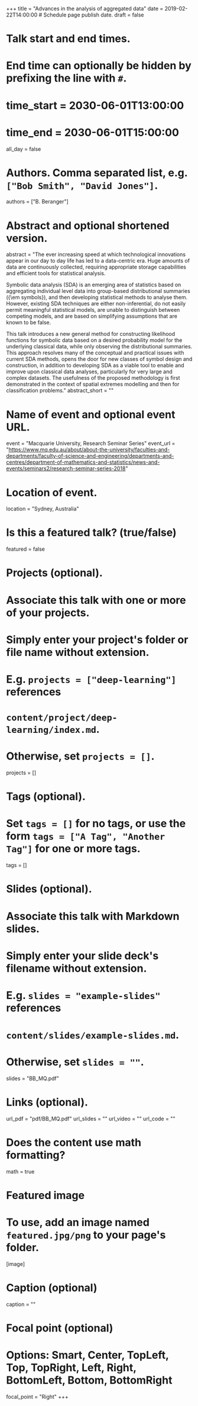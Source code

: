 +++
title = "Advances in the analysis of aggregated data"
date = 2019-02-22T14:00:00  # Schedule page publish date.
draft = false

# Talk start and end times.
#   End time can optionally be hidden by prefixing the line with `#`.
# time_start = 2030-06-01T13:00:00
# time_end = 2030-06-01T15:00:00
all_day = false

# Authors. Comma separated list, e.g. `["Bob Smith", "David Jones"]`.
authors = ["B. Beranger"]

# Abstract and optional shortened version.
abstract = "The ever increasing speed at which technological innovations appear in our day to day life has led to a data-centric era. Huge amounts of data are continuously collected, requiring appropriate storage capabilities and efficient tools for statistical analysis.

Symbolic data analysis (SDA) is an emerging area of statistics based on aggregating individual level data into group-based distributional summaries ({\em symbols}), and then developing statistical methods to analyse them. However, existing SDA techniques are either non-inferential, do not easily permit meaningful statistical models, are unable to distinguish between competing models, and are based on simplifying assumptions that are known to be false.

This talk introduces a new general method for constructing likelihood functions for symbolic data based on a desired probability model for the underlying classical data, while only observing the distributional summaries. This approach resolves many of the conceptual and practical issues with current SDA methods, opens the door for new classes of symbol design and construction, in addition to developing SDA as a viable tool to enable and improve upon classical data analyses, particularly for very large and complex datasets. The usefulness of the proposed methodology is first demonstrated in the context of spatial extremes modelling and then for classification problems."
abstract_short = ""

# Name of event and optional event URL.
event = "Macquarie University, Research Seminar Series"
event_url = "https://www.mq.edu.au/about/about-the-university/faculties-and-departments/faculty-of-science-and-engineering/departments-and-centres/department-of-mathematics-and-statistics/news-and-events/seminars2/research-seminar-series-2018"

# Location of event.
location = "Sydney, Australia"

# Is this a featured talk? (true/false)
featured = false

# Projects (optional).
#   Associate this talk with one or more of your projects.
#   Simply enter your project's folder or file name without extension.
#   E.g. `projects = ["deep-learning"]` references 
#   `content/project/deep-learning/index.md`.
#   Otherwise, set `projects = []`.
projects = []

# Tags (optional).
#   Set `tags = []` for no tags, or use the form `tags = ["A Tag", "Another Tag"]` for one or more tags.
tags = []

# Slides (optional).
#   Associate this talk with Markdown slides.
#   Simply enter your slide deck's filename without extension.
#   E.g. `slides = "example-slides"` references 
#   `content/slides/example-slides.md`.
#   Otherwise, set `slides = ""`.
slides = "BB_MQ.pdf"

# Links (optional).
url_pdf = "pdf/BB_MQ.pdf"
url_slides = ""
url_video = ""
url_code = ""

# Does the content use math formatting?
math = true

# Featured image
# To use, add an image named `featured.jpg/png` to your page's folder. 
[image]
  # Caption (optional)
  caption = ""

  # Focal point (optional)
  # Options: Smart, Center, TopLeft, Top, TopRight, Left, Right, BottomLeft, Bottom, BottomRight
  focal_point = "Right"
+++

